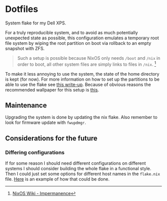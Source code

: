 # Dotfiles

System flake for my Dell XPS.

For a truly reproducible system, and to avoid as much potentially unexpected
state as possible, this configuration emulates a temporary root file system by
wiping the root partition on boot via rollback to an empty snapshot with ZFS.

> Such a setup is possible because NixOS only needs `/boot` and `/nix` in order
> to boot, all other system files are simply links to files in `/nix`. [^1]

To make it less annoying to use the system, the state of the home directory is
kept (for now). For more information on how to set up the partitions to be able
to use the flake see [this write-up](doc/nix_setup.md). Because of obvious
reasons the recommended wallpaper for this setup is
[this](https://github.com/krebs/nix-anarchy).

## Maintenance

Upgrading the system is done by updating the nix flake. Also remember to look
for firmware update with `fwupdmgr`.

## Considerations for the future

### Differing configurations

If for some reason I should need different configurations on different systems I
should consider building the whole flake in a functional style. Then I could
just set some options for different host names in the `flake.nix` file.
[Here](https://jdisaacs.com/blog/nixos-config/) is an example of how that could
be done.

[^1]: [NixOS Wiki - Impermanence](https://nixos.wiki/wiki/Impermanence)

